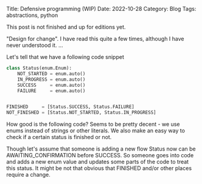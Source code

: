 Title: Defensive programming (WIP)
Date: 2022-10-28
Category: Blog
Tags: abstractions, python

This post is not finished and up for editions yet.

"Design for change".
I have read this quite a few times, although I have never understood it.
...

Let's tell that we have a following code snippet

```python
class Status(enum.Enum):
    NOT_STARTED = enum.auto()
    IN_PROGRESS = enum.auto()
    SUCCESS     = enum.auto()
    FAILURE     = enum.auto()


FINISHED     = [Status.SUCCESS, Status.FAILURE]
NOT_FINISHED = [Status.NOT_STARTED, Status.IN_PROGRESS]

```

How good is the following code?
Seems to be pretty decent - we use enums instead of strings or other literals. We also make an easy way to check if a certain status is finished or not.

Though let's assume that someone is adding a new flow 
Status now can be AWAITING_CONFIRMATION before SUCCESS.
So someone goes into code and adds a new enum value and updates some parts of the code to treat this status.
It might be not that obvious that FINISHED and/or other places require a change.

